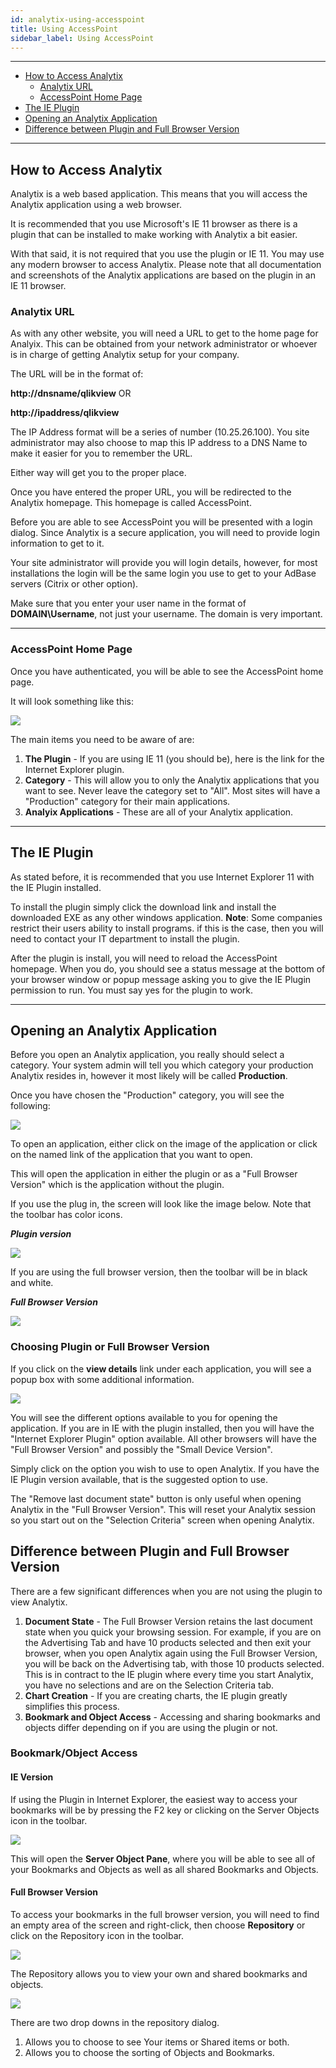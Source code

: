 ```yaml
---
id: analytix-using-accesspoint
title: Using AccessPoint
sidebar_label: Using AccessPoint
---
```


---



- [How to Access Analytix](#how-to-access-analytix)
  - [Analytix URL](#analytix-url)
  - [AccessPoint Home Page](#accesspoint-home-page)
- [The IE Plugin](#the-ie-plugin)
- [Opening an Analytix Application](#opening-an-analytix-application)
- [Difference between Plugin and Full Browser Version](#difference-between-plugin-and-full-browser-version)



----

<div style="page-break-after: always;"></div>

## How to Access Analytix

Analytix is a web based application. This means that you will access the Analytix application using a web browser.

It is recommended that you use Microsoft's IE 11 browser as there is a plugin that can be installed to make working with Analytix a bit easier.

With that said, it is not required that you use the plugin or IE 11.  You may use any modern browser to access Analytix.  Please note that all documentation and screenshots of the Analytix applications are based on the plugin in an IE 11 browser.

### Analytix URL

As with any other website, you will need a URL to get to the home page for Analyix.  This can be obtained from your network administrator or whoever is in charge of getting Analytix setup for your company.

The URL will be in the format of:

**http://dnsname/qlikview** OR

**http://ipaddress/qlikview**

The IP Address format will be a series of number (10.25.26.100).  You site administrator may also choose to map this IP address to a DNS Name to make it easier for you to remember the URL.

Either way will get you to the proper place.

Once you have entered the proper URL, you will be redirected to the Analytix homepage.  This homepage is called AccessPoint.

Before you are able to see AccessPoint you will be presented with a login dialog.  Since Analytix is a secure application, you will need to provide login information to get to it.

Your site administrator will provide you will login details, however, for most installations the login will be the same login you use to get to your AdBase servers (Citrix or other option).

Make sure that you enter your user name in the format of **DOMAIN\Username**, not just your username.  The domain is very important.

---

### AccessPoint Home Page

Once you have authenticated, you will be able to see the AccessPoint home page.

It will look something like this:

![](./assets/ACCESSPOINT-Main1.png)



The main items you need to be aware of are:

1. **The Plugin** - If you are using IE 11 (you should be), here is the link for the Internet Explorer plugin.
2. **Category** - This will allow you to only the Analytix applications that you want to see.  Never leave the category set to "All".  Most sites will have a "Production" category for their main applications.
3. **Analyix Applications** - These are all of your Analytix application.

---

## The IE Plugin

As stated before, it is recommended that you use Internet Explorer 11 with the IE Plugin installed.

To install the plugin simply click the download link and install the downloaded EXE as any other windows application.  **Note**: Some companies restrict their users ability to install programs.  if this is the case, then you will need to contact your IT department to install the plugin.

After the plugin is install, you will need to reload the AccessPoint homepage.  When you do, you should see a status message at the bottom of your browser window or popup message asking you to give the IE Plugin permission to run.  You must say yes for the plugin to work.



---

## Opening an Analytix Application

Before you open an Analytix application, you really should select a category.  Your system admin will tell you which category your production Analytix resides in, however it most likely will be called **Production**.

Once you have chosen the "Production" category, you will see the following:

![](./assets/ACCESSPOINT-Open1.png)

To open an application, either click on the image of the application or click on the named link of the application that you want to open.

This will open the application in either the plugin or as a "Full Browser Version" which is the application without the plugin.

If you use the plug in, the screen will look like the image below.  Note that the toolbar has color icons.

***Plugin version***

![](./assets/ACCESSPOINT-IE1.png)

If you are using the full browser version, then the toolbar will be in black and white.

***Full Browser Version***

![](./assets/ACCESSPOINT-JS1.png)

### Choosing Plugin or Full Browser Version

If you click on the **view details** link under each application, you will see a popup box with some additional information.

![](./assets/ACCESSPOINT-ViewDetails1.png)

You will see the different options available to you for opening the application.  If you are in IE with the plugin installed, then you will have the "Internet Explorer Plugin" option available.  All other browsers will have the "Full Browser Version" and possibly the "Small Device Version".

Simply click on the option you wish to use to open Analytix.  If you have the IE Plugin version available, that is the suggested option to use.

The "Remove last document state" button is only useful when opening Analytix in the "Full Browser Version".  This will reset your Analytix session so you start out on the "Selection Criteria" screen when opening Analytix.

## Difference between Plugin and Full Browser Version

There are a few significant differences when you are not using the plugin to view Analytix.

1. **Document State** - The Full Browser Version retains the last document state when you quick your browsing session.  For example, if you are on the Advertising Tab and have 10 products selected and then exit your browser, when you open Analytix again using the Full Browser Version, you will be back on the Advertising tab, with those 10 products selected.  This is in contract to the IE plugin where every time you start Analytix, you have no selections and are on the Selection Criteria tab.
2. **Chart Creation** - If you are creating charts, the IE plugin greatly simplifies this process.
3. **Bookmark and Object Access** - Accessing and sharing bookmarks and objects differ depending on if you are using the plugin or not.

### Bookmark/Object Access 

#### IE Version

If using the Plugin in Internet Explorer, the easiest way to access your bookmarks will be by pressing the F2 key or clicking on the Server Objects icon in the toolbar.

![](./assets/ACCESSPOINT-SOIcon1.png)

This will open the **Server Object Pane**, where you will be able to see all of your Bookmarks and Objects as well as all shared Bookmarks and Objects.

#### Full Browser Version

To access your bookmarks in the full browser version, you will need to find an empty area of the screen and right-click, then choose **Repository** or click on the Repository icon in the toolbar.

![](./assets/ACCESSPOINT-RepositoryIcon.png)

The Repository allows you to view your own and shared bookmarks and objects.

![](./assets/ACCESSPOINT-Repository.png)

There are two drop downs in the repository dialog. 

1. Allows you to choose to see Your items or Shared items or both.
2. Allows you to choose the sorting of Objects and Bookmarks.